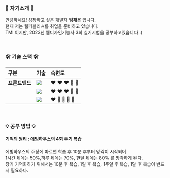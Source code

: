 ### 🍒 자기소개 🍒
안녕하세요! 성장하고 싶은 개발자 **임채은** 입니다.  
현재 저는 웹퍼블리셔를 취업을 준비하고 있습니다.  
TMI 이지만, 2023년 웹디자인기능사 3회 실기시험을 공부하고있습니다 :)

<br>  
  
### 🛠 기술 스택 🛠
| 구분 | 기술 | 숙련도 |
|:--|:--|:--|
| **프론트엔드** | <img src="https://img.shields.io/badge/html5-E34F26?style=for-the-badge&logo=html5&logoColor=white"> | :heart: :heart: :heart: :white_heart: :white_heart: |
| |  <img src="https://img.shields.io/badge/css-1572B6?style=for-the-badge&logo=css3&logoColor=white"> | :heart: :heart: :heart: :white_heart: :white_heart: |
| | <img src="https://img.shields.io/badge/javascript-F7DF1E?style=for-the-badge&logo=javascript&logoColor=black"> | :heart: :white_heart: :white_heart: :white_heart: :white_heart: |

<br>  

### 💡 공부 방법 💡
#### 기억의 원리 : 에빙하우스의 4회 주기 복습
에빙하우스의 주장에 따르면 학습 후 10분 후부터 망각이 시작되어  
1시간 뒤에는 50%,하루 뒤에는 70%, 한달 뒤에는 80% 를 망각하게 된다.  
장기 기억화하기 위해서는 10분 후 복습, 1일 후 복습, 1주일 후 복습, 1달 후 복습이 반드시 필요하다.  
